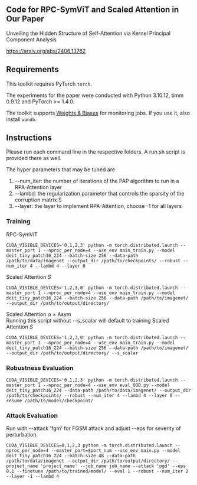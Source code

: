 ## Code for RPC-SymViT and Scaled Attention in Our Paper
Unveiling the Hidden Structure of Self-Attention via Kernel Principal Component Analysis

https://arxiv.org/abs/2406.13762

## Requirements
This toolkit requires PyTorch `torch`. 

The experiments for the paper were conducted with Python 3.10.12, timm 0.9.12 and PyTorch >= 1.4.0.

The toolkit supports [Weights & Biases](https://docs.wandb.ai/) for monitoring jobs. If you use it, also install `wandb`. 

## Instructions
Please run each command line in the respective folders. A run.sh script is provided there as well. 

The hyper parameters that may be tuned are 
1. --num_iter: the number of iterations of the PAP algorithm to run in a RPA-Attention layer
2. --lambd: the regularization parameter that controls the sparsity of the corruption matrix S
3. --layer: the layer to implement RPA-Attention, choose -1 for all layers

### Training

RPC-SymViT
```
CUDA_VISIBLE_DEVICES='0,1,2,3' python -m torch.distributed.launch --master_port 1 --nproc_per_node=4 --use_env main_train.py --model deit_tiny_patch16_224 --batch-size 256 --data-path /path/to/data/imagenet --output_dir /path/to/checkpoints/ --robust --num_iter 4 --lambd 4 --layer 0
```

Scaled Attention *S*
```
CUDA_VISIBLE_DEVICES='1,2,3,0' python -m torch.distributed.launch --master_port 1 --nproc_per_node=4 --use_env main_train.py --model deit_tiny_patch16_224 --batch-size 256 --data-path /path/to/imagenet/ --output_dir /path/to/output/directory/
```

Scaled Attention $\alpha$ $\times$ Asym \
Running this script without --s_scalar will default to training Scaled Attention *S*
```
CUDA_VISIBLE_DEVICES='1,2,3,0' python -m torch.distributed.launch --master_port 1 --nproc_per_node=4 --use_env main_train.py --model deit_tiny_patch16_224 --batch-size 256 --data-path /path/to/imagenet/ --output_dir /path/to/output/directory/ --s_scalar
```

### Robustness Evaluation 
```
CUDA_VISIBLE_DEVICES='0,1,2,3' python -m torch.distributed.launch --master_port 1 --nproc_per_node=4 --use_env eval_OOD.py --model deit_tiny_patch16_224 --data-path /path/to/data/imagenet/ --output_dir /path/to/checkpoints/ --robust --num_iter 4 --lambd 4 --layer 0 --resume /path/to/model/checkpoint/
```

### Attack Evaluation
Run with --attack 'fgm' for FGSM attack and adjust --eps for severity of perturbation. 
```
CUDA_VISIBLE_DEVICES=0,1,2,3 python -m torch.distributed.launch --nproc_per_node=4 --master_port=$port_num --use_env main.py --model deit_tiny_patch16_224 --batch-size 48 --data-path /path/to/data/imagenet --output_dir /path/to/output/directory/ --project_name 'project_name' --job_name job_name --attack 'pgd' --eps 0.1 --finetune /path/to/trained/model/ --eval 1 --robust --num_iter 2 --layer -1 --lambd 4
```
